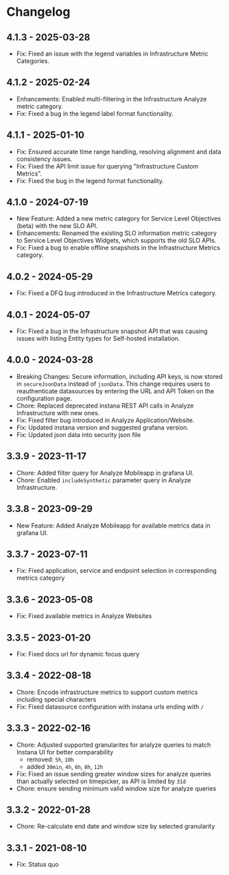 # Changelog

## 4.1.3 - 2025-03-28
- Fix: Fixed an issue with the legend variables in Infrastructure Metric Categories.

## 4.1.2 - 2025-02-24
- Enhancements: Enabled multi-filtering in the Infrastructure Analyze metric category.
- Fix: Fixed a bug in the legend label format functionality.

## 4.1.1 - 2025-01-10
- Fix: Ensured accurate time range handling, resolving alignment and data consistency issues.
- Fix: Fixed the API limit issue for querying "Infrastructure Custom Metrics".
- Fix: Fixed the bug in the legend format functionality.

## 4.1.0 - 2024-07-19
- New Feature: Added a new metric category for Service Level Objectives (beta) with the new SLO API.
- Enhancements: Renamed the existing SLO information metric category to Service Level Objectives Widgets, which supports the old SLO APIs.
- Fix: Fixed a bug to enable offline snapshots in the Infrastructure Metrics category.

## 4.0.2 - 2024-05-29
- Fix: Fixed a DFQ bug introduced in the Infrastructure Metrics category.

## 4.0.1 - 2024-05-07
- Fix: Fixed a bug in the Infrastructure snapshot API that was causing issues with listing Entity types for Self-hosted installation.

## 4.0.0 - 2024-03-28
- Breaking Changes: Secure information, including API keys, is now stored in `secureJsonData` instead of `jsonData`. This change requires users to reauthenticate datasources by entering the URL and API Token on the configuration page.
- Chore: Replaced deprecated instana REST API calls in Analyze Infrastructure with new ones.
- Fix: Fixed filter bug introduced in Analyze Application/Website.
- Fix: Updated instana version and suggested grafana version.
- Fix: Updated json data into security json file

## 3.3.9 - 2023-11-17
- Chore: Added filter query for Analyze Mobileapp in grafana UI.
- Chore: Enabled `includeSynthetic` parameter query in Analyze Infrastructure.

## 3.3.8 - 2023-09-29
- New Feature: Added Analyze Mobileapp for available metrics data in grafana UI.

## 3.3.7 - 2023-07-11
- Fix: Fixed application, service and endpoint selection in corresponding metrics category

## 3.3.6 - 2023-05-08
- Fix: Fixed available metrics in Analyze Websites

## 3.3.5 - 2023-01-20
- Fix: Fixed docs url for dynamic focus query

## 3.3.4 - 2022-08-18
- Chore: Encode infrastructure metrics to support custom metrics including special characters
- Fix: Fixed datasource configuration with instana urls ending with `/`

## 3.3.3 - 2022-02-16
- Chore: Adjusted supported granularites for analyze queries to match Instana UI for better comparability
    - removed: `5h`, `10h`
    - added `30min`, `4h`, `6h`, `8h`, `12h`
- Fix: Fixed an issue sending greater window sizes for analyze queries than actually selected on timepicker, as API is limited by `31d`
- Chore: ensure sending minimum valid window size for analyze queries

## 3.3.2 - 2022-01-28
- Chore: Re-calculate end date and window size by selected granularity

## 3.3.1 - 2021-08-10
- Fix: Status quo
